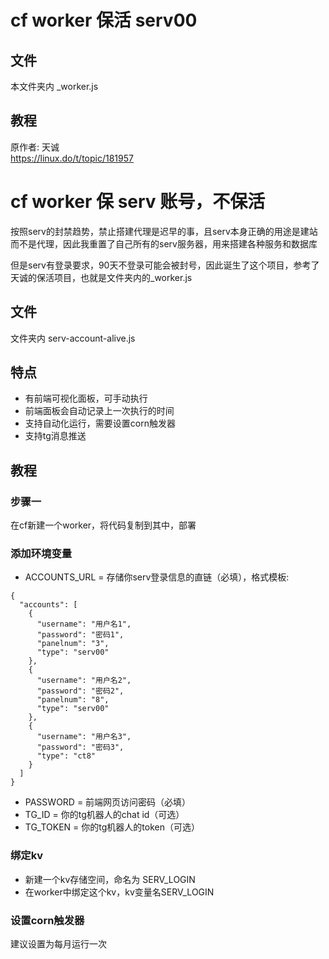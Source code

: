 # cf worker 保活 serv00
  
## 文件
本文件夹内 _worker.js

## 教程
原作者: 天诚  
https://linux.do/t/topic/181957  

# cf worker 保 serv 账号，不保活
按照serv的封禁趋势，禁止搭建代理是迟早的事，且serv本身正确的用途是建站而不是代理，因此我重置了自己所有的serv服务器，用来搭建各种服务和数据库

但是serv有登录要求，90天不登录可能会被封号，因此诞生了这个项目，参考了天诚的保活项目，也就是文件夹内的_worker.js

## 文件
文件夹内 serv-account-alive.js

## 特点
- 有前端可视化面板，可手动执行
- 前端面板会自动记录上一次执行的时间
- 支持自动化运行，需要设置corn触发器
- 支持tg消息推送

## 教程
### 步骤一
在cf新建一个worker，将代码复制到其中，部署

### 添加环境变量
- ACCOUNTS_URL = 存储你serv登录信息的直链（必填），格式模板:
```
{
  "accounts": [
    {
      "username": "用户名1",
      "password": "密码1",
      "panelnum": "3",
      "type": "serv00"
    },
    {
      "username": "用户名2",
      "password": "密码2",
      "panelnum": "8",
      "type": "serv00"
    },
    {
      "username": "用户名3",
      "password": "密码3",
      "type": "ct8"
    }
  ]
}
```
- PASSWORD = 前端网页访问密码（必填）
- TG_ID = 你的tg机器人的chat id（可选）
- TG_TOKEN = 你的tg机器人的token（可选）

### 绑定kv
- 新建一个kv存储空间，命名为 SERV_LOGIN
- 在worker中绑定这个kv，kv变量名SERV_LOGIN

### 设置corn触发器
建议设置为每月运行一次
